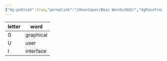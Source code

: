 ```yaml
---
{"dg-publish":true,"permalink":"/developer/Buzz Words/GUI/","dgPassFrontmatter":true}
---
```


| letter | word      |
| ------ | --------- |
| G      | graphical |
| U      | user      |
| I      | interface |